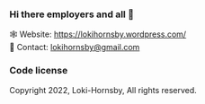 ### Hi there employers and all 👋

🕸️ Website: https://lokihornsby.wordpress.com/ \
💬 Contact: lokihornsby@gmail.com       

### Code license
Copyright 2022, Loki-Hornsby, All rights reserved.
